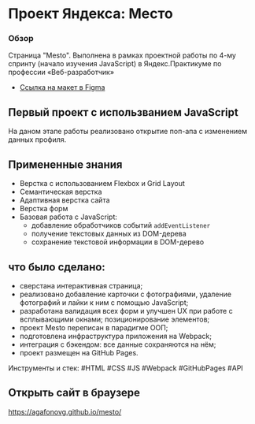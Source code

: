 # Проект Яндекса: Место

### Обзор

Страница "Mesto".
Выполнена в рамках проектной работы по 4-му спринту (начало изучения JavaScript) в Яндекс.Практикуме по профессии «Веб-разработчик»

* [Ссылка на макет в Figma](https://www.figma.com/file/2cn9N9jSkmxD84oJik7xL7/JavaScript.-Sprint-4?node-id=0%3A1)

## Первый проект с использванием JavaScript

На даном этапе работы реализовано открытие поп-апа с изменением данных профиля.

## Примененные знания
* Верстка с использованием Flexbox и Grid Layout
* Семантическая верстка
* Адаптивная верстка сайта
* Верстка форм
* Базовая работа с JavaScript:
  - добавление обработчиков событий `addEventListener`
  - получение текстовых данных из DOM-дерева
  - сохранение текстовой информации в DOM-дерево

## что было сделано:
* сверстана интерактивная страница;
* реализовано добавление карточки с фотографиями, удаление фотографий и лайки к ним с помощью JavaScript;
* разработана валидация всех форм и улучшен UX при работе с всплывающими окнами;
позиционирование элементов;
* проект Mesto переписан в парадигме ООП;
* подготовлена инфраструктура приложения на Webpack;
* интеграция с бэкендом: все данные сохраняются на нём;
* проект размещен на GitHub Pages.

Инструменты и стек: #HTML #CSS #JS #Webpack #GitHubPages #API

## Открыть сайт в браузере
https://agafonovg.github.io/mesto/